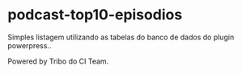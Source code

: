podcast-top10-episodios
=======================

Simples listagem utilizando as tabelas do banco de dados do plugin powerpress..

Powered by Tribo do CI Team.
